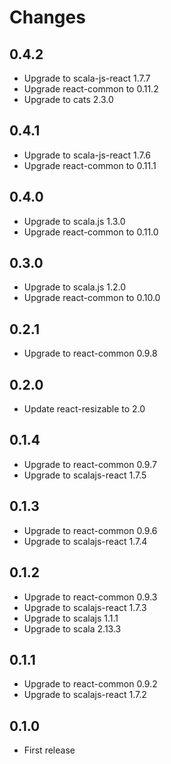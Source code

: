 # Changes

## 0.4.2

* Upgrade to scala-js-react 1.7.7
* Upgrade react-common to 0.11.2
* Upgrade to cats 2.3.0

## 0.4.1

* Upgrade to scala-js-react 1.7.6
* Upgrade react-common to 0.11.1

## 0.4.0

* Upgrade to scala.js 1.3.0
* Upgrade react-common to 0.11.0

## 0.3.0

* Upgrade to scala.js 1.2.0
* Upgrade react-common to 0.10.0

## 0.2.1

* Upgrade to react-common 0.9.8

## 0.2.0

* Update react-resizable to 2.0

## 0.1.4

* Upgrade to react-common 0.9.7
* Upgrade to scalajs-react 1.7.5

## 0.1.3

* Upgrade to react-common 0.9.6
* Upgrade to scalajs-react 1.7.4

## 0.1.2

* Upgrade to react-common 0.9.3
* Upgrade to scalajs-react 1.7.3
* Upgrade to scalajs 1.1.1
* Upgrade to scala 2.13.3

## 0.1.1

* Upgrade to react-common 0.9.2
* Upgrade to scalajs-react 1.7.2

## 0.1.0

* First release
